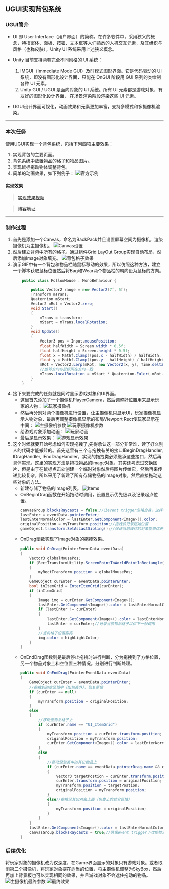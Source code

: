 ## UGUI实现背包系统
### UGUI简介

* UI 即 User Interface（用户界面）的简称。在许多软件中，采用狭义的概念，特指窗体、面板、按钮、文本框等人们熟悉的人机交互元素，及其组织与风格（也称皮肤）。Unity UI 系统采用上述狭义概念。

* Unity 目前支持两套完全不同风格的 UI 系统：
    1. IMGUI（Immediate Mode GUI）及时模式图形界面。它是代码驱动的 UI 系统，即没有图形化设计界面，只能在 OnGUI 阶段用 GUI 系列的类绘制各种 UI 元素。
    2. Unity GUI / UGUI 是面向对象的 UI 系统。所有 UI 元素都是游戏对象，有友好的图形化设计界面， 在场景渲染阶段渲染这些 UI 元素。

* UGUI设计界面可视化，动画效果和元素更加丰富，支持多模式和多摄像机渲染。
---
### 本次任务
使用UGUI实现一个背包系统，包括下列四项主要效果：
1. 实现背包的主要页面。
2. 背包系统中放置物品的格子和物品图片。
3. 实现鼠标拖动物体调整背包。
4. 简单的动画效果，如下列例子：
![官方示例](https://segmentfault.com/img/remote/1460000015191142)
#### 实现效果
>[实现效果视频]()

>[博客地址](https://segmentfault.com/a/1190000015191139)
---
### 制作过程
1. 首先是添加一个Canvas，命名为BackPack并且设置屏幕空间为摄像机，渲染摄像机为主摄像机。
    ![Canvas设置](https://segmentfault.com/img/bVbbT3a?w=2559&h=808)
2. 然后建立背包中所有的格子。通过组件Grid LayOut Group实现自动布局，然后添加Image对象填充。
    ![背包格子效果](https://segmentfault.com/img/bVbbT3w?w=1627&h=787)
3. 演示GIF中有一个背包和物品栏随鼠标移动的效果，所以仿照这种方法，建立一个脚本获取鼠标位置然后将Bag和Wear两个物品栏的朝向设为鼠标的方向。
    ```cs
        public class FollowMouse : MonoBehaviour {

            public Vector2 range = new Vector2(7f, 5f);
            Transform mTrans;
            Quaternion mStart;
            Vector2 mRot = Vector2.zero;
            void Start()
            {
                mTrans = transform;
                mStart = mTrans.localRotation;
            }
            void Update()
            {
                Vector3 pos = Input.mousePosition;
                float halfWidth = Screen.width * 0.5f;
                float halfHeight = Screen.height * 0.5f;
                float x = Mathf.Clamp((pos.x - halfWidth) / halfWidth, -2f, 2f);
                float y = Mathf.Clamp((pos.y - halfHeight) / halfHeight, -2f, 2f);
                mRot = Vector2.Lerp(mRot, new Vector2(x, y), Time.deltaTime * 5f);
                //旋转方向与鼠标所在方向一致
                mTrans.localRotation = mStart * Quaternion.Euler(-mRot.y * range.y, -mRot.x * range.x, 0f);
            }
        }
    ```
4. 接下来要完成的任务就是同时显示游戏对象和UI界面。
    * 这里首先添加了一个摄像机PlayerCamera，然后调整好位置用来显示玩家的人物：
        ![玩家摄像机](https://segmentfault.com/img/bVbbT3h?w=730&h=582)
    * 然后再分别对两个摄像机进行设置，让主摄像机只显示UI，玩家摄像机显示人物对象，最后再调整摄像机显示的布局Viewport Rect使玩家显示在中间：
        ![主摄像机参数](https://segmentfault.com/img/bVbbT3l?w=592&h=681)
        ![玩家摄像机参数](https://segmentfault.com/img/bVbbT3p?w=595&h=709)
    * 给游戏对象添加动画：
        ![玩家动画](https://segmentfault.com/img/bVbbT3r?w=1221&h=790)
    * 最后是显示效果：
        ![游戏显示效果](https://segmentfault.com/img/bVbbT3O?w=1320&h=640)
5. 这个时候就要开始考虑如何实现拖拽了,先得承认这一部分非常难，读了好久别人的代码才能搬砖的。首先这里有三个与拖拽有关的接口IBeginDragHandler, IDragHandler, IEndDragHandler，实现的拖拽类必须继承这些接口，然后再具体实现。这里的实现方法是拖拽物品的Image对象，其实还考虑过交换图片，但是由于在鼠标点击处创建一个临时对象然后将图片传给它，然后再来传递比较复杂，所以采用了新建了所有存储物品的Image对象，然后直接拖动这些对象的方法。
    * 新建存储了物品的Image列表。
    ![Items](https://segmentfault.com/img/bVbbT30?w=324&h=421)
    * OnBeginDrag函数在开始拖动时调用，设置显示优先级以及记录起点位置。
        ```cs
        canvasGroup.blocksRaycasts = false;//让event trigger忽略自身，这样才可以让event trigger检测到它下面一层的对象,如包裹或物品格子等
        lastEnter = eventData.pointerEnter;
        lastEnterNormalColor = lastEnter.GetComponent<Image>().color;
        originalPosition = myTransform.position;//拖拽前记录起始位置
        gameObject.transform.SetAsLastSibling();//保证当前操作的对象能够优先渲染，即不会被其它对象遮挡住
        ```
    * OnDrag函数实现了Image对象的拖拽效果。
        ```cs
        public void OnDrag(PointerEventData eventData)
        {
            Vector3 globalMousePos;
            if (RectTransformUtility.ScreenPointToWorldPointInRectangle(myRectTransform, eventData.position, eventData.pressEventCamera, out globalMousePos))
            {
                myRectTransform.position = globalMousePos;
            }
            GameObject curEnter = eventData.pointerEnter;
            bool inItemGrid = EnterItemGrid(curEnter);
            if (inItemGrid)
            {
                Image img = curEnter.GetComponent<Image>();
                lastEnter.GetComponent<Image>().color = lastEnterNormalColor;
                if (lastEnter != curEnter)
                {
                    lastEnter.GetComponent<Image>().color = lastEnterNormalColor;
                    lastEnter = curEnter;//记录当前物品格子以供下一帧调用
                }
                //当前格子设置高亮
                img.color = highLightColor;
            }
        }
        ```
    * OnEndDrag函数则是最后停止拖拽时进行判断，分为拖拽到了方格位置，另一个物品对象上和空位置三种情况。分别进行判断处理。
        ```cs
        public void OnEndDrag(PointerEventData eventData)
        {
            GameObject curEnter = eventData.pointerEnter;
            //拖拽到的空区域中（如包裹外），恢复原位
            if (curEnter == null)
            {
                myTransform.position = originalPosition;
            }
            else
            {
                //移动至物品格子上
                if (curEnter.name == "UI_ItemGrid")
                {
                    myTransform.position = curEnter.transform.position;
                    originalPosition = myTransform.position;
                    curEnter.GetComponent<Image>().color = lastEnterNormalColor;//当前格子恢复正常颜色
                }
                else
                {
                    //移动至包裹中的其它物品上
                    if (curEnter.name == eventData.pointerDrag.name && curEnter != eventData.pointerDrag)
                    {
                        Vector3 targetPostion = curEnter.transform.position;
                        curEnter.transform.position = originalPosition;
                        myTransform.position = targetPostion;
                        originalPosition = myTransform.position;
                    }
                    else//拖拽至其它对象上面（包裹上的其它区域）
                    {
                        myTransform.position = originalPosition;
                    }
                }
            }
            lastEnter.GetComponent<Image>().color = lastEnterNormalColor;//上一帧的格子恢复正常颜色
            canvasGroup.blocksRaycasts = true;//确保event trigger下次能检测到当前对象
        }
        ```
### 后续优化
将玩家对象的摄像机改为仅深度，在Game界面显示的对象只有游戏对象。或者取消第二个摄像机，将玩家对象摆在适当的位置，将主摄像机调整为SkyBox，然后再加上背景板也可以实现相同的效果，并且游戏对象不会遮住拖动的物品。
![主摄像机最终参数](https://segmentfault.com/img/bVbbT3L?w=593&h=723)
![最终效果](https://segmentfault.com/img/bVbbT3H?w=1958&h=821)